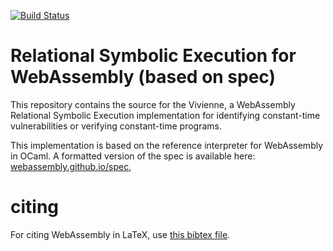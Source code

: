 [![Build Status](https://travis-ci.org/WebAssembly/spec.svg?branch=master)](https://travis-ci.org/WebAssembly/spec)

# Relational Symbolic Execution for WebAssembly (based on spec)

This repository contains the source for the Vivienne, a WebAssembly
Relational Symbolic Execution implementation for identifying constant-time
vulnerabilities or verifying constant-time programs.

This implementation is based on the reference interpreter for WebAssembly in
OCaml. 
A formatted version of the spec is available here:
[webassembly.github.io/spec](https://webassembly.github.io/spec/),

# citing

For citing WebAssembly in LaTeX, use [this bibtex file](wasm-specs.bib).
